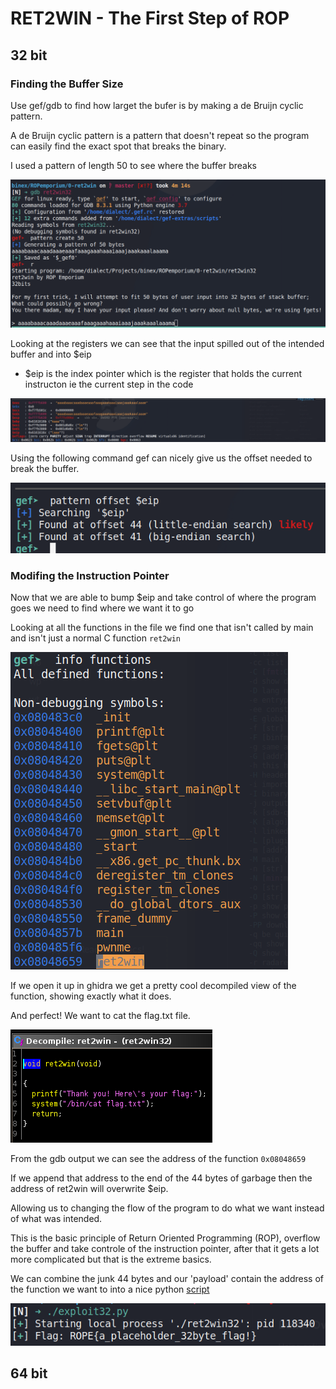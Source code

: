 # RET2WIN - The First Step of ROP

## 32 bit

### Finding the Buffer Size

Use gef/gdb to find how larget the bufer is by making a de Bruijn cyclic pattern.

A de Bruijn cyclic pattern is a pattern that doesn't repeat so the program can easily find the exact spot that breaks the binary.

I used a pattern of length 50 to see where the buffer breaks

![pattern](imgs/32bit/pattern.png)

Looking at the registers we can see that the input spilled out of the intended buffer and into $eip
- $eip is the index pointer which is the register that holds the current instructon ie the current step in the code

![registers](imgs/32bit/registers.png)


Using the following command gef can nicely give us the offset needed to break the buffer.

![offset](imgs/32bit/offset.png)

### Modifing the Instruction Pointer

Now that we are able to bump $eip and take control of where the program goes we need to find where we want it to go

Looking at all the functions in the file we find one that isn't called by main and isn't just a normal C function `ret2win`

![functions](imgs/32bit/functions.png)

If we open it up in ghidra we get a pretty cool decompiled view of the function, showing exactly what it does.

And perfect! We want to cat the flag.txt file.

![decompiled](imgs/32bit/ret2winDecompiled.png)

From the gdb output we can see the address of the function `0x08048659`

If we append that address to the end of the 44 bytes of garbage then the address of ret2win will overwrite $eip.

Allowing us to changing the flow of the program to do what we want instead of what was intended.

This is the basic principle of Return Oriented Programming (ROP), overflow the buffer and take controle of the instruction pointer, after that it gets a lot more complicated but that is the extreme basics.

We can combine the junk 44 bytes and our 'payload' contain the address of the function we want to into a nice python [script](exploit32.py)

![flag](imgs/32bit/flag.png)

## 64 bit
